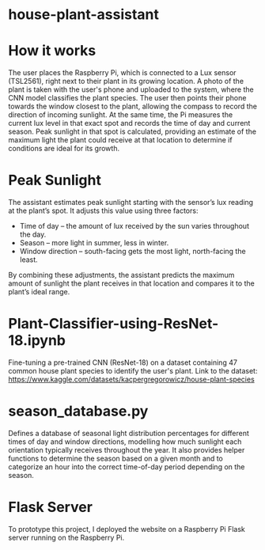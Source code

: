 # house-plant-assistant

# How it works
The user places the Raspberry Pi, which is connected to a Lux sensor (TSL2561), right next to their plant in its growing location. A photo of the plant is taken with the user's phone and uploaded to the system, where the CNN model classifies the plant species. The user then points their phone towards the window closest to the plant, allowing the compass to record the direction of incoming sunlight. At the same time, the Pi measures the current lux level in that exact spot and records the time of day and current season. Peak sunlight in that spot is calculated, providing an estimate of the maximum light the plant could receive at that location to determine if conditions are ideal for its growth.

# Peak Sunlight
The assistant estimates peak sunlight starting with the sensor’s lux reading at the plant’s spot. It adjusts this value using three factors:
- Time of day – the amount of lux received by the sun varies throughout the day. 
- Season – more light in summer, less in winter.
- Window direction – south-facing gets the most light, north-facing the least.

By combining these adjustments, the assistant predicts the maximum amount of sunlight the plant receives in that location and compares it to the plant’s ideal range.

# Plant-Classifier-using-ResNet-18.ipynb
Fine-tuning a pre-trained CNN (ResNet-18) on a dataset containing 47 common house plant species to identify the user's plant. Link to the dataset: https://www.kaggle.com/datasets/kacpergregorowicz/house-plant-species 

# season_database.py
Defines a database of seasonal light distribution percentages for different times of day and window directions, modelling how much sunlight each orientation typically receives throughout the year. It also provides helper functions to determine the season based on a given month and to categorize an hour into the correct time-of-day period depending on the season.

# Flask Server
To prototype this project, I deployed the website on a Raspberry Pi Flask server running on the Raspberry Pi. 
